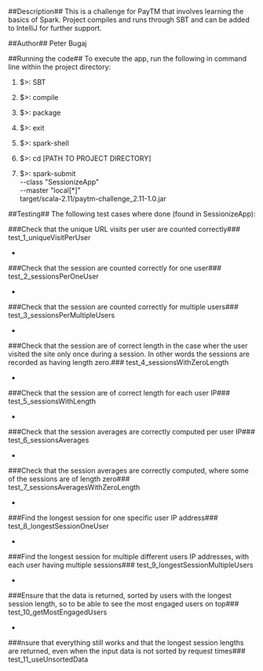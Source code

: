 ##Description##
This is a challenge for PayTM that involves learning the basics of Spark. Project compiles and runs through SBT and can be added to IntelliJ for further support.

##Author##
Peter Bugaj

##Running the code##
To execute the app, run the following in command line within the project directory:
1. $>: SBT

2. $>: compile

3. $>: package

4. $>: exit

5. $>: spark-shell

7. $>: cd [PATH TO PROJECT DIRECTORY]

8. $>: spark-submit \
   --class "SessionizeApp" \
   --master "local[*]" \
   target/scala-2.11/paytm-challenge_2.11-1.0.jar

##Testing##
The following test cases where done (found in SessionizeApp):

###Check that the unique URL visits per user are counted correctly###
test_1_uniqueVisitPerUser

-
###Check that the session are counted correctly for one user###
test_2_sessionsPerOneUser

-
###Check that the session are counted correctly for multiple users###
test_3_sessionsPerMultipleUsers

-
###Check that the session are of correct length in the case wher the user visited the site only once during a session. In other words the sessions are recorded as having length zero.###
test_4_sessionsWithZeroLength

-
###Check that the session are of correct length for each user IP###
test_5_sessionsWithLength

-
###Check that the session averages are correctly computed per user IP###
test_6_sessionsAverages

-
###Check that the session averages are correctly computed, where some of the sessions are of length zero###
test_7_sessionsAveragesWithZeroLength

-
###Find the longest session for one specific user IP address###
test_8_longestSessionOneUser

-
###Find the longest session for multiple different users IP addresses, with each user having multiple sessions###
test_9_longestSessionMultipleUsers

-
###Ensure that the data is returned, sorted by users with the longest session length, so to be able to see the most engaged users on top###
test_10_getMostEngagedUsers

-
###nsure that everything still works and that the longest session lengths are returned, even when the input data is not sorted by request times###
test_11_useUnsortedData

